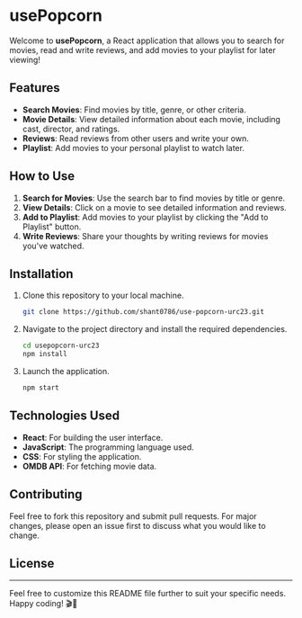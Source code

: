 # usePopcorn

Welcome to **usePopcorn**, a React application that allows you to search for movies, read and write reviews, and add movies to your playlist for later viewing!

## Features

- **Search Movies**: Find movies by title, genre, or other criteria.
- **Movie Details**: View detailed information about each movie, including cast, director, and ratings.
- **Reviews**: Read reviews from other users and write your own.
- **Playlist**: Add movies to your personal playlist to watch later.

## How to Use

1. **Search for Movies**: Use the search bar to find movies by title or genre.
2. **View Details**: Click on a movie to see detailed information and reviews.
3. **Add to Playlist**: Add movies to your playlist by clicking the "Add to Playlist" button.
4. **Write Reviews**: Share your thoughts by writing reviews for movies you've watched.

## Installation

1. Clone this repository to your local machine.
   ```bash
   git clone https://github.com/shant0786/use-popcorn-urc23.git
   ```
2. Navigate to the project directory and install the required dependencies.
   ```bash
   cd usepopcorn-urc23
   npm install
   ```
3. Launch the application.
   ```bash
   npm start
   ```

## Technologies Used

- **React**: For building the user interface.
- **JavaScript**: The programming language used.
- **CSS**: For styling the application.
- **OMDB API**: For fetching movie data.

## Contributing

Feel free to fork this repository and submit pull requests. For major changes, please open an issue first to discuss what you would like to change.

## License

---

Feel free to customize this README file further to suit your specific needs. Happy coding! 🎬🍿
